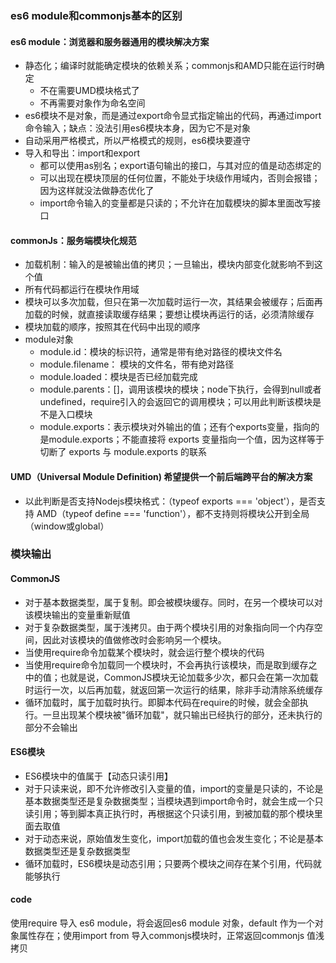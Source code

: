 ### es6 module和commonjs基本的区别
#### es6 module：浏览器和服务器通用的模块解决方案
- 静态化；编译时就能确定模块的依赖关系；commonjs和AMD只能在运行时确定
  - 不在需要UMD模块格式了
  - 不再需要对象作为命名空间
- es6模块不是对象，而是通过export命令显式指定输出的代码，再通过import命令输入；缺点：没法引用es6模块本身，因为它不是对象
- 自动采用严格模式，所以严格模式的规则，es6模块要遵守
- 导入和导出：import和export
  - 都可以使用as别名；export语句输出的接口，与其对应的值是动态绑定的
  - 可以出现在模块顶层的任何位置，不能处于块级作用域内，否则会报错；因为这样就没法做静态优化了
  - import命令输入的变量都是只读的；不允许在加载模块的脚本里面改写接口

#### commonJs：服务端模块化规范
- 加载机制：输入的是被输出值的拷贝；一旦输出，模块内部变化就影响不到这个值
- 所有代码都运行在模块作用域
- 模块可以多次加载，但只在第一次加载时运行一次，其结果会被缓存；后面再加载的时候，就直接读取缓存结果；要想让模块再运行的话，必须清除缓存
- 模块加载的顺序，按照其在代码中出现的顺序
- module对象
  - module.id：模块的标识符，通常是带有绝对路径的模块文件名
  - module.filename： 模块的文件名，带有绝对路径
  - module.loaded：模块是否已经加载完成
  - module.parents：[]，调用该模块的模块；node下执行，会得到null或者undefined，require引入的会返回它的调用模块；可以用此判断该模块是不是入口模块
  - module.exports：表示模块对外输出的值；还有个exports变量，指向的是module.exports；不能直接将 exports 变量指向一个值，因为这样等于切断了 exports 与 module.exports 的联系

#### UMD（Universal Module Definition) 希望提供一个前后端跨平台的解决方案
- 以此判断是否支持Nodejs模块格式：（typeof exports === 'object'），是否支持 AMD（typeof define === 'function'），都不支持则将模块公开到全局（window或global）

### 模块输出
#### CommonJS
- 对于基本数据类型，属于复制。即会被模块缓存。同时，在另一个模块可以对该模块输出的变量重新赋值
- 对于复杂数据类型，属于浅拷贝。由于两个模块引用的对象指向同一个内存空间，因此对该模块的值做修改时会影响另一个模块。
- 当使用require命令加载某个模块时，就会运行整个模块的代码
- 当使用require命令加载同一个模块时，不会再执行该模块，而是取到缓存之中的值；也就是说，CommonJS模块无论加载多少次，都只会在第一次加载时运行一次，以后再加载，就返回第一次运行的结果，除非手动清除系统缓存
- 循环加载时，属于加载时执行。即脚本代码在require的时候，就会全部执行。一旦出现某个模块被"循环加载"，就只输出已经执行的部分，还未执行的部分不会输出

#### ES6模块
- ES6模块中的值属于【动态只读引用】
- 对于只读来说，即不允许修改引入变量的值，import的变量是只读的，不论是基本数据类型还是复杂数据类型；当模块遇到import命令时，就会生成一个只读引用；等到脚本真正执行时，再根据这个只读引用，到被加载的那个模块里面去取值
- 对于动态来说，原始值发生变化，import加载的值也会发生变化；不论是基本数据类型还是复杂数据类型
- 循环加载时，ES6模块是动态引用；只要两个模块之间存在某个引用，代码就能够执行

#### code
使用require 导入 es6 module，将会返回es6 module 对象，default 作为一个对象属性存在；使用import from 导入commonjs模块时，正常返回commonjs 值浅拷贝
